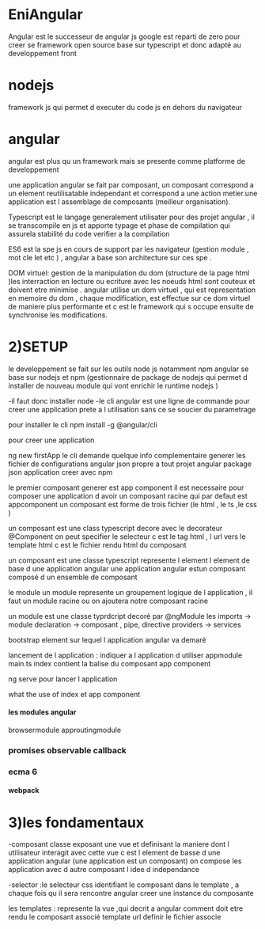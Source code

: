 # EniAngular

Angular est le successeur de angular js
google est reparti de zero pour creer se framework open source base sur typescript
et donc adapté au developpement front 


# nodejs
framework js qui permet d executer du code js en dehors du navigateur

# angular
angular est plus qu un framework mais se presente comme platforme de developpement

une application angular se fait par composant, un composant correspond a un element reutilisatable independant et correspond a une action metier.une application est l assemblage de composants (meilleur organisation).

Typescript est le langage generalement utilisater pour des projet angular , il se transcompile en js 
et apporte typage et phase de compilation qui assurela stabilité du code verifier a la compilation

ES6 est la spe js en cours de support par les navigateur (gestion module , mot cle let etc ) , angular 
a base son architecture sur ces spe .

DOM virtuel:
gestion de la manipulation du dom (structure de la page html )les interraction en lecture ou ecriture avec
les noeuds html sont couteux et doivent etre minimise .
angular utilise un dom virtuel , qui est representation en memoire du dom , chaque modification, est effectue sur ce dom virtuel de maniere plus performante et c est le framework qui s occupe ensuite de synchronise les modifications.




# 2)SETUP

le developpement se fait sur les outils node js notamment npm
angular se base sur nodejs et npm (gestionnaire de package de nodejs qui permet d installer de nouveau module qui vont enrichir le runtime nodejs )

-il faut donc installer node 
-le cli angular est une ligne de commande pour creer une application prete a l utilisation sans ce se soucier du parametrage 

pour installer le cli
npm install -g @angular/cli

pour creer une application

ng new firstApp
le cli demande quelque info complementaire 
generer les fichier de configurations
angular json propre a tout projet angular
package json application creer avec npm


le premier composant generer est app component
il est necessaire pour composer une application d avoir un composant racine qui par defaut est appcomponent
un composant est forme de trois fichier (le html , le ts ,le css )

un composant est une class typescript decore avec le decorateur @Component
on peut specifier le selecteur c est le tag html , l url vers le template html c est le fichier rendu html du composant

un composant est une classe typescript represente l element  l element de base d une application angular 
une application angular estun composant composé d un ensemble de composant


le module
un module represente un groupement logique de l application , il faut un module racine ou on ajoutera notre composant racine

un module est une classe typrdcript decoré par @ngModule
les imports -> module
declaration -> composant , pipe, directive
providers -> services

bootstrap element sur lequel l application angular va demaré

lancement de l application : indiquer a l application d utiliser appmodule main.ts
index contient la balise du composant app component

ng serve pour lancer l application

what the use of index et app component


#### les modules angular ######
browsermodule 
approutingmodule

### promises observable callback

### ecma 6 

#### webpack

# 3)les fondamentaux

-composant
classe exposant une vue et definisant la maniere dont l utilisateur interagit avec cette vue 
c est l element de basse d une application angular (une application est un composant)
on compose les application avec d autre composant l idee d independance
  
-selector :le selecteur css identifiant le composant dans le template , a chaque fois qu il sera
rencontre angular creer une instance du composante

les templates : represente la vue ,qui decrit a angular comment doit etre rendu le composant associé 
template url definir le fichier associe